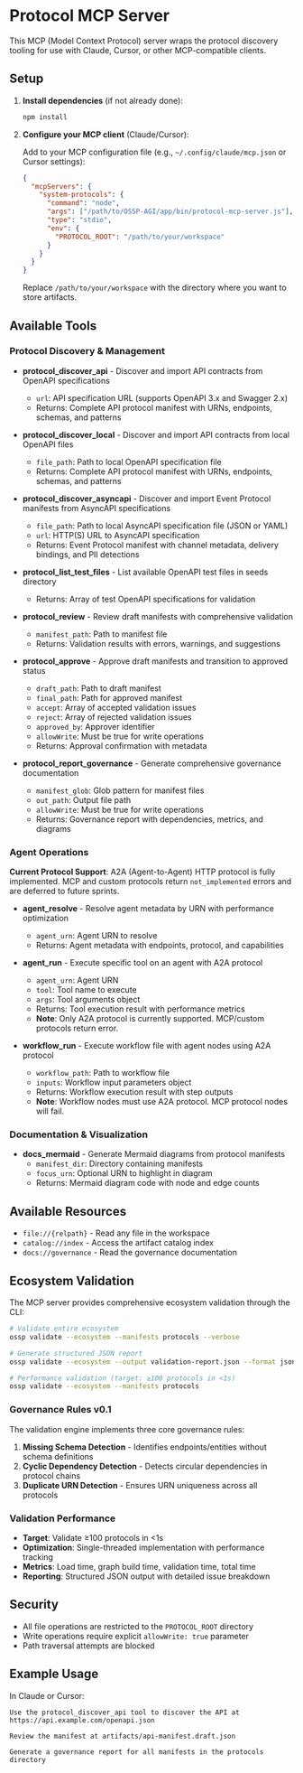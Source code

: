# Protocol MCP Server

This MCP (Model Context Protocol) server wraps the protocol discovery tooling for use with Claude, Cursor, or other MCP-compatible clients.

## Setup

1. **Install dependencies** (if not already done):
   ```bash
   npm install
   ```

2. **Configure your MCP client** (Claude/Cursor):
   
   Add to your MCP configuration file (e.g., `~/.config/claude/mcp.json` or Cursor settings):
   
   ```json
   {
     "mcpServers": {
       "system-protocols": {
         "command": "node",
         "args": ["/path/to/OSSP-AGI/app/bin/protocol-mcp-server.js"],
         "type": "stdio",
         "env": {
           "PROTOCOL_ROOT": "/path/to/your/workspace"
         }
       }
     }
   }
   ```

   Replace `/path/to/your/workspace` with the directory where you want to store artifacts.

## Available Tools

### Protocol Discovery & Management

- **protocol_discover_api** - Discover and import API contracts from OpenAPI specifications
  - `url`: API specification URL (supports OpenAPI 3.x and Swagger 2.x)
  - Returns: Complete API protocol manifest with URNs, endpoints, schemas, and patterns
  
- **protocol_discover_local** - Discover and import API contracts from local OpenAPI files
  - `file_path`: Path to local OpenAPI specification file
  - Returns: Complete API protocol manifest with URNs, endpoints, schemas, and patterns
  
- **protocol_discover_asyncapi** - Discover and import Event Protocol manifests from AsyncAPI specifications
  - `file_path`: Path to local AsyncAPI specification file (JSON or YAML)
  - `url`: HTTP(S) URL to AsyncAPI specification
  - Returns: Event Protocol manifest with channel metadata, delivery bindings, and PII detections
  
- **protocol_list_test_files** - List available OpenAPI test files in seeds directory
  - Returns: Array of test OpenAPI specifications for validation
  
- **protocol_review** - Review draft manifests with comprehensive validation
  - `manifest_path`: Path to manifest file
  - Returns: Validation results with errors, warnings, and suggestions
  
- **protocol_approve** - Approve draft manifests and transition to approved status
  - `draft_path`: Path to draft manifest
  - `final_path`: Path for approved manifest
  - `accept`: Array of accepted validation issues
  - `reject`: Array of rejected validation issues
  - `approved_by`: Approver identifier
  - `allowWrite`: Must be true for write operations
  - Returns: Approval confirmation with metadata
  
- **protocol_report_governance** - Generate comprehensive governance documentation
  - `manifest_glob`: Glob pattern for manifest files
  - `out_path`: Output file path
  - `allowWrite`: Must be true for write operations
  - Returns: Governance report with dependencies, metrics, and diagrams

### Agent Operations

**Current Protocol Support**: A2A (Agent-to-Agent) HTTP protocol is fully implemented. 
MCP and custom protocols return `not_implemented` errors and are deferred to future sprints.

- **agent_resolve** - Resolve agent metadata by URN with performance optimization
  - `agent_urn`: Agent URN to resolve
  - Returns: Agent metadata with endpoints, protocol, and capabilities
  
- **agent_run** - Execute specific tool on an agent with A2A protocol
  - `agent_urn`: Agent URN
  - `tool`: Tool name to execute
  - `args`: Tool arguments object
  - Returns: Tool execution result with performance metrics
  - **Note**: Only A2A protocol is currently supported. MCP/custom protocols return error.
  
- **workflow_run** - Execute workflow file with agent nodes using A2A protocol
  - `workflow_path`: Path to workflow file
  - `inputs`: Workflow input parameters object
  - Returns: Workflow execution result with step outputs
  - **Note**: Workflow nodes must use A2A protocol. MCP protocol nodes will fail.

### Documentation & Visualization

- **docs_mermaid** - Generate Mermaid diagrams from protocol manifests
  - `manifest_dir`: Directory containing manifests
  - `focus_urn`: Optional URN to highlight in diagram
  - Returns: Mermaid diagram code with node and edge counts

## Available Resources

- `file://{relpath}` - Read any file in the workspace
- `catalog://index` - Access the artifact catalog index
- `docs://governance` - Read the governance documentation

## Ecosystem Validation

The MCP server provides comprehensive ecosystem validation through the CLI:

```bash
# Validate entire ecosystem
ossp validate --ecosystem --manifests protocols --verbose

# Generate structured JSON report
ossp validate --ecosystem --output validation-report.json --format json

# Performance validation (target: ≥100 protocols in <1s)
ossp validate --ecosystem --manifests protocols
```

### Governance Rules v0.1

The validation engine implements three core governance rules:

1. **Missing Schema Detection** - Identifies endpoints/entities without schema definitions
2. **Cyclic Dependency Detection** - Detects circular dependencies in protocol chains
3. **Duplicate URN Detection** - Ensures URN uniqueness across all protocols

### Validation Performance

- **Target**: Validate ≥100 protocols in <1s
- **Optimization**: Single-threaded implementation with performance tracking
- **Metrics**: Load time, graph build time, validation time, total time
- **Reporting**: Structured JSON output with detailed issue breakdown

## Security

- All file operations are restricted to the `PROTOCOL_ROOT` directory
- Write operations require explicit `allowWrite: true` parameter
- Path traversal attempts are blocked

## Example Usage

In Claude or Cursor:

```
Use the protocol_discover_api tool to discover the API at https://api.example.com/openapi.json

Review the manifest at artifacts/api-manifest.draft.json

Generate a governance report for all manifests in the protocols directory
```
